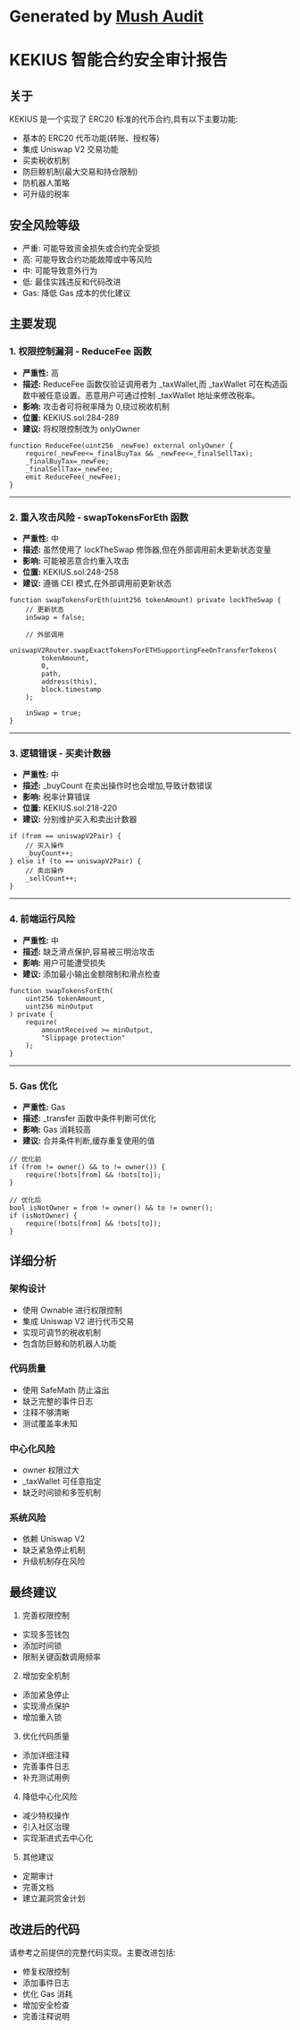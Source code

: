 # Generated by [Mush Audit](https://mush-audit.vercel.app/)

# KEKIUS 智能合约安全审计报告

## 关于

KEKIUS 是一个实现了 ERC20 标准的代币合约,具有以下主要功能:
- 基本的 ERC20 代币功能(转账、授权等)
- 集成 Uniswap V2 交易功能
- 买卖税收机制
- 防巨鲸机制(最大交易和持仓限制)
- 防机器人策略
- 可升级的税率

## 安全风险等级

- 严重: 可能导致资金损失或合约完全受损
- 高: 可能导致合约功能故障或中等风险
- 中: 可能导致意外行为
- 低: 最佳实践违反和代码改进
- Gas: 降低 Gas 成本的优化建议

## 主要发现

### 1. 权限控制漏洞 - ReduceFee 函数
- **严重性:** 高
- **描述:** ReduceFee 函数仅验证调用者为 _taxWallet,而 _taxWallet 可在构造函数中被任意设置。恶意用户可通过控制 _taxWallet 地址来修改税率。
- **影响:** 攻击者可将税率降为 0,绕过税收机制
- **位置:** KEKIUS.sol:284-289
- **建议:** 将权限控制改为 onlyOwner

```solidity
function ReduceFee(uint256 _newFee) external onlyOwner {
    require(_newFee<=_finalBuyTax && _newFee<=_finalSellTax);
    _finalBuyTax=_newFee; 
    _finalSellTax=_newFee;
    emit ReduceFee(_newFee);
}
```

---

### 2. 重入攻击风险 - swapTokensForEth 函数
- **严重性:** 中
- **描述:** 虽然使用了 lockTheSwap 修饰器,但在外部调用前未更新状态变量
- **影响:** 可能被恶意合约重入攻击
- **位置:** KEKIUS.sol:248-258
- **建议:** 遵循 CEI 模式,在外部调用前更新状态

```solidity
function swapTokensForEth(uint256 tokenAmount) private lockTheSwap {
    // 更新状态
    inSwap = false;
    
    // 外部调用
    uniswapV2Router.swapExactTokensForETHSupportingFeeOnTransferTokens(
        tokenAmount,
        0,
        path,
        address(this),
        block.timestamp
    );
    
    inSwap = true;
}
```

---

### 3. 逻辑错误 - 买卖计数器
- **严重性:** 中
- **描述:** _buyCount 在卖出操作时也会增加,导致计数错误
- **影响:** 税率计算错误
- **位置:** KEKIUS.sol:218-220
- **建议:** 分别维护买入和卖出计数器

```solidity
if (from == uniswapV2Pair) {
    // 买入操作
    _buyCount++;
} else if (to == uniswapV2Pair) {
    // 卖出操作  
    _sellCount++;
}
```

---

### 4. 前端运行风险
- **严重性:** 中
- **描述:** 缺乏滑点保护,容易被三明治攻击
- **影响:** 用户可能遭受损失
- **建议:** 添加最小输出金额限制和滑点检查

```solidity
function swapTokensForEth(
    uint256 tokenAmount,
    uint256 minOutput
) private {
    require(
        amountReceived >= minOutput,
        "Slippage protection"
    );
}
```

---

### 5. Gas 优化
- **严重性:** Gas
- **描述:** _transfer 函数中条件判断可优化
- **影响:** Gas 消耗较高
- **建议:** 合并条件判断,缓存重复使用的值

```solidity
// 优化前
if (from != owner() && to != owner()) {
    require(!bots[from] && !bots[to]);
}

// 优化后
bool isNotOwner = from != owner() && to != owner();
if (isNotOwner) {
    require(!bots[from] && !bots[to]);
}
```

## 详细分析

### 架构设计
- 使用 Ownable 进行权限控制
- 集成 Uniswap V2 进行代币交易
- 实现可调节的税收机制
- 包含防巨鲸和防机器人功能

### 代码质量
- 使用 SafeMath 防止溢出
- 缺乏完整的事件日志
- 注释不够清晰
- 测试覆盖率未知

### 中心化风险
- owner 权限过大
- _taxWallet 可任意指定
- 缺乏时间锁和多签机制

### 系统风险
- 依赖 Uniswap V2
- 缺乏紧急停止机制
- 升级机制存在风险

## 最终建议

1. 完善权限控制
- 实现多签钱包
- 添加时间锁
- 限制关键函数调用频率

2. 增加安全机制
- 添加紧急停止
- 实现滑点保护
- 增加重入锁

3. 优化代码质量
- 添加详细注释
- 完善事件日志
- 补充测试用例

4. 降低中心化风险
- 减少特权操作
- 引入社区治理
- 实现渐进式去中心化

5. 其他建议
- 定期审计
- 完善文档
- 建立漏洞赏金计划

## 改进后的代码

请参考之前提供的完整代码实现。主要改进包括:
- 修复权限控制
- 添加事件日志
- 优化 Gas 消耗
- 增加安全检查
- 完善注释说明